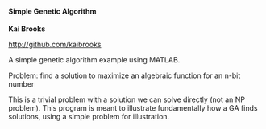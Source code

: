 #### Simple Genetic Algorithm ####

**Kai Brooks**

http://github.com/kaibrooks


A simple genetic algorithm example using MATLAB.

Problem: find a solution to maximize an algebraic function for an n-bit number

This is a trivial problem with a solution we can solve directly (not an NP problem). This program is meant to illustrate fundamentally how a GA finds solutions, using a simple problem for illustration.

